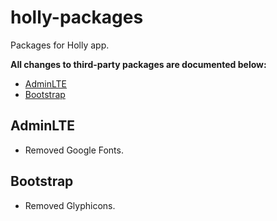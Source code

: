 # holly-packages

Packages for Holly app.

**All changes to third-party packages are documented below:**

<!-- MarkdownTOC -->

- [AdminLTE](#adminlte)
- [Bootstrap](#bootstrap)

<!-- /MarkdownTOC -->

## AdminLTE

- Removed Google Fonts.

## Bootstrap

- Removed Glyphicons.
